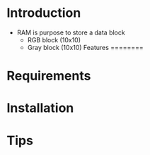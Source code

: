 <!---
/*******************************************************************************
// Project name   :
// File name      : README.md
// Created date   : Thu 16 Mar 2017
// Author         : Huy Hung Ho
// Last modified  : Thu 16 Mar 2017
// Desc           :
*******************************************************************************/
-->
Introduction
============
- RAM is purpose to store a data block
	+ RGB block (10x10)
	+ Gray block (10x10)
Features
========

Requirements
============


Installation
============

Tips
====


